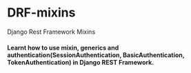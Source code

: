 # DRF-mixins
Django Rest Framework Mixins

#### Learnt how to use mixin, generics and authentication(SessionAuthentication, BasicAuthentication, TokenAuthentication) in Django REST Framework.
